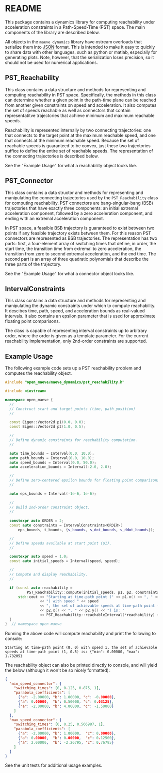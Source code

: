 # README #

This package contains a dynamics library for computing reachability under
acceleration constraints in a Path-Speed-Time (PST) space. The main components
of the library are described below.

All objects in the `maeve_dynamics` library have ostream overloads that
serialize them into [JSON](https://json.org) format. This is intended to make
it easy to quickly to share data with other languages, such as python or matlab,
especially for generating plots. Note, however, that the serialization loses
precision, so it should not be used for numerical applications.

## PST\_Reachability ##
This class contains a data structure and methods for representing and computing
reachability in PST space. Specifically, the methods in this class can determine
whether a given point in the path-time plane can be reached from another given
constraints on speed and acceleration. It also computes the set of speeds
reachable as well as connectors that contain representatitve trajectories that
achieve minimum and maximum reachable speeds.

Reachability is represented internally by two connecting trajectories: one that
connects to the target point at the maximum reachable speed, and one that
connects at the minimum reachable speed. Because the set of reachable speeds is
guaranteed to be convex, just these two trajectories suffice to define the
entire set of reachable speeds. The representation of the connecting
trajectories is described below.

See the "Example Usage" for what a reachability object looks like.

## PST\_Connector ##
This class contains a data structor and methods for representing and
manipulating the connecting trajectories used by the `PST_Reachability` class
for computing reachability. PST connectors are bang-singular-bang (BSB) trajectories
that have exactly three components: an initial extremal acceleration component,
followed by a zero acceleration component, and ending with an extremal
acceleration component.

In PST space, a feasible BSB trajectory is guaranteed to exist
between two points if any feasible trajectory exists between them. For this
reason PST connectors are represented as BSB trajectories. The representation
has two parts: first, a four-element array of switching times that define, in
order, the start time, the transition time from extremal to zero acceleration,
the transition from zero to second extremal acceleration, and the end time. The
second part is an array of three quadratic polynomials that describe the three
parts of the trajectory.

See the "Example Usage" for what a connector object looks like.

## IntervalConstraints ##
This class contains a data structure and methods for
representing and manipulating the dynamic constraints under which to compute
reachability. It descibes time, path, speed, and acceleration bounds as
real-valued intervals. It also contains an epsilon parameter that is used for
approximate floating point comparisons.

The class is capable of representing interval constraints up to arbitrary order,
where the order is given as a template parameter. For the current reachability
implementation, only 2nd-order constraints are supported.


## Example Usage ##

The following example code sets up a PST reachability problem and computes the
reachability object.

```c++
#include "open_maeve/maeve_dynamics/pst_reachability.h"

#include <iostream>

namespace open_maeve {
  //
  // Construct start and target points (time, path position)
  //

  const Eigen::Vector2d p1(0.0, 0.0);
  const Eigen::Vector2d p2(1.0, 0.5);

  //
  // Define dynamic constraints for reachability computation.
  //

  auto time_bounds = Interval(0.0, 10.0);
  auto path_bounds = Interval(0.0, 10.0);
  auto speed_bounds = Interval(0.0, 50.0);
  auto acceleration_bounds = Interval(-2.0, 2.0);

  //
  // Define zero-centered epsilon bounds for floating point comparisons.
  //

  auto eps_bounds = Interval(-1e-6, 1e-6);
 
  //
  // Build 2nd-order constraint object.
  //
 
  constexpr auto ORDER = 2;
  const auto constraints = IntervalConstraints<ORDER>(
      eps_bounds, t_bounds, {s_bounds, s_dot_bounds, s_ddot_bounds});

  //
  // Define speeds available at start point (p1).
  //

  constexpr auto speed = 1.0;
  const auto initial_speeds = Interval(speed, speed);

  //
  // Compute and display reachability.
  //

  if (const auto reachability =
          PST_Reachability::compute(initial_speeds, p1, p2, constraints)) {
      std::cout << "Starting at time-path point (" << p1.x() << ", " << p1.y()
                << ") with speed " << speed
                << ", the set of achievable speeds at time-path point ("
                << p2.x() << ", " << p2.y() << ") is: "
                << PST_Reachability::reachableInterval(*reachability) << "\n";
  }
}  // namespace open_maeve
```

Running the above code will compute reachability and print
the following to console:

```
Starting at time-path point (0, 0) with speed 1, the set of achievable speeds at time-path point (1, 0.5) is: {"min": 0.00000, "max": 1.73205}

```

The reachability object can also be printed directly to console, and will yield
the below (although it won't be so nicely formatted):

```json
{
  "min_speed_connector": {
    "switching_times": [0, 0.125, 0.875, 1],
    "parabola_coefficients": [
      {"a": -2.00000, "b": 1.00000, "c": -0.00000},
      {"a": 0.00000,  "b": 0.50000, "c": 0.03125},
      {"a": -2.00000, "b": 4.00000, "c": -1.50000}
    ]
  },
  "max_speed_connector": {
    "switching_times": [0, 0.25, 0.566987, 1],
    "parabola_coefficients": [
      {"a": -2.00000, "b": 1.00000,  "c": 0.00000},
      {"a": 0.00000,  "b": 0.00000,  "c": 0.12500},
      {"a": 2.00000,  "b": -2.26795, "c": 0.76795}
    ]
  }
}
```

See the unit tests for additional usage examples.
